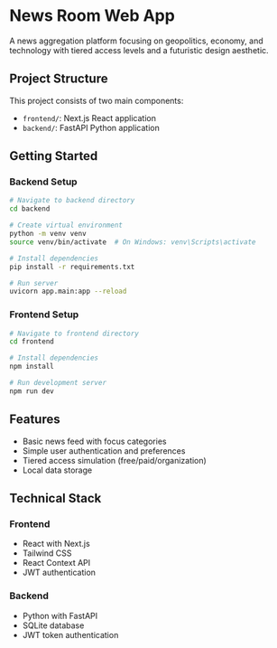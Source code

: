 # News Room Web App

A news aggregation platform focusing on geopolitics, economy, and technology with tiered access levels and a futuristic design aesthetic.

## Project Structure

This project consists of two main components:

- `frontend/`: Next.js React application
- `backend/`: FastAPI Python application

## Getting Started

### Backend Setup

```bash
# Navigate to backend directory
cd backend

# Create virtual environment
python -m venv venv
source venv/bin/activate  # On Windows: venv\Scripts\activate

# Install dependencies
pip install -r requirements.txt

# Run server
uvicorn app.main:app --reload
```

### Frontend Setup

```bash
# Navigate to frontend directory
cd frontend

# Install dependencies
npm install

# Run development server
npm run dev
```

## Features

- Basic news feed with focus categories
- Simple user authentication and preferences
- Tiered access simulation (free/paid/organization)
- Local data storage

## Technical Stack

### Frontend
- React with Next.js
- Tailwind CSS
- React Context API
- JWT authentication

### Backend
- Python with FastAPI
- SQLite database
- JWT token authentication

